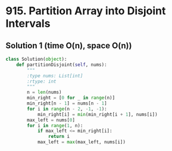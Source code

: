 # 915. Partition Array into Disjoint Intervals

## Solution 1 (time O(n), space O(n))

```python
class Solution(object):
    def partitionDisjoint(self, nums):
        """
        :type nums: List[int]
        :rtype: int
        """
        n = len(nums)
        min_right = [0 for _ in range(n)]
        min_right[n - 1] = nums[n - 1]
        for i in range(n - 2, -1, -1):
            min_right[i] = min(min_right[i + 1], nums[i])
        max_left = nums[0]
        for i in range(1, n):
            if max_left <= min_right[i]:
                return i
            max_left = max(max_left, nums[i])
```
